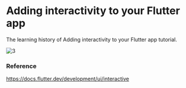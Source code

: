 # Adding interactivity to your Flutter app
The learning history of Adding interactivity to your Flutter app tutorial.

![3](https://user-images.githubusercontent.com/33342822/176929690-0d7ea399-6a4c-4878-b6ea-b856ff44026b.png)

### Reference
https://docs.flutter.dev/development/ui/interactive
